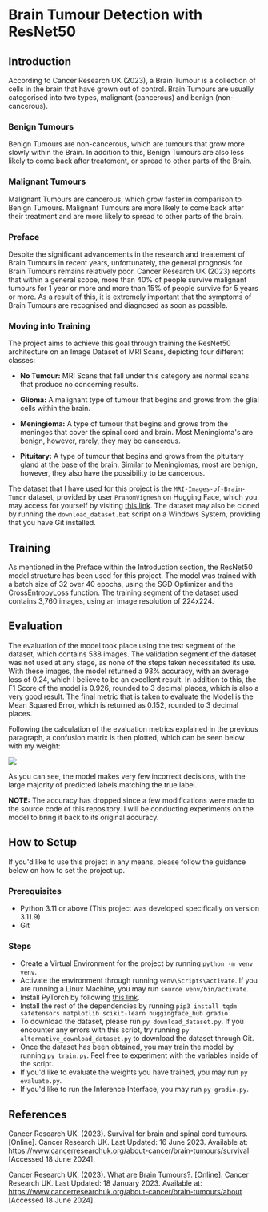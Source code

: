 # Brain Tumour Detection with ResNet50

## Introduction

According to Cancer Research UK (2023), a Brain Tumour is a collection of cells in the brain
that have grown out of control. Brain Tumours are usually categorised into two types,
malignant (cancerous) and benign (non-cancerous).

### Benign Tumours

Benign Tumours are non-cancerous, which are tumours that grow more slowly within the Brain.
In addition to this, Benign Tumours are also less likely to come back after treatement, or
spread to other parts of the Brain.

### Malignant Tumours

Malignant Tumours are cancerous, which grow faster in comparison to Benign Tumours.
Malignant Tumours are more likely to come back after their treatment and are more likely
to spread to other parts of the brain.

### Preface

Despite the significant advancements in the research and treatement of Brain Tumours in recent years, unfortunately, the general prognosis for Brain Tumours remains relatively
poor. Cancer Research UK (2023) reports that within a general scope, more than 40% of
people survive malignant tumours for 1 year or more and more than 15% of people survive
for 5 years or more. As a result of this, it is extremely important that the symptoms of
Brain Tumours are recognised and diagnosed as soon as possible.

### Moving into Training

The project aims to achieve this goal through training the ResNet50 architecture on an
Image Dataset of MRI Scans, depicting four different classes:

- **No Tumour:** MRI Scans that fall under this category are normal scans that produce
no concerning results.

- **Glioma:** A malignant type of tumour that begins and grows from the glial 
cells within the brain.

- **Meningioma:** A type of tumour that begins and grows from the meninges
that cover the spinal cord and brain. Most Meningioma's are benign, however,
rarely, they may be cancerous.

- **Pituitary:** A type of tumour that begins and grows from the pituitary
gland at the base of the brain. Similar to Meningiomas, most are benign,
however, they also have the possibility to be cancerous.

The dataset that I have used for this project is the
`MRI-Images-of-Brain-Tumor` dataset, provided by user `PranomVignesh` on
Hugging Face, which you may access for yourself by visiting
[this link](https://huggingface.co/datasets/PranomVignesh/MRI-Images-of-Brain-Tumor).
The dataset may also be cloned by running the `download_dataset.bat` script 
on a Windows System, providing that you have Git installed.

## Training

As mentioned in the Preface within the Introduction section, the ResNet50 model structure
has been used for this project. The model was trained with a batch size of 32 over 40
epochs, using the SGD Optimizer and the CrossEntropyLoss function. The training segment
of the dataset used contains 3,760 images, using an image resolution of 224x224.

## Evaluation

The evaluation of the model took place using the test segment of the dataset, which
contains 538 images. The validation segment of the dataset was not used at any stage, as
none of the steps taken necessitated its use. With these images, the model returned a 93%
accuracy, with an average loss of 0.24, which I believe to be an excellent result. In
addition to this, the F1 Score of the model is 0.926, rounded to 3 decimal places, which is
also a very good result. The final metric that is taken to evaluate the Model is the Mean
Squared Error, which is returned as 0.152, rounded to 3 decimal places.

Following the calculation of the evaluation metrics explained in the previous paragraph,
a confusion matrix is then plotted, which can be seen below with my weight:

<img src="https://i.ibb.co/yVvKMx5/confusion-matrix.png" />

As you can see, the model makes very few incorrect decisions, with the large majority of
predicted labels matching the true label.

**NOTE:** The accuracy has dropped since a few modifications were made to the source code
of this repository. I will be conducting experiments on the model to bring it back to its
original accuracy.

## How to Setup

If you'd like to use this project in any means, please follow the guidance below on how
to set the project up.

### Prerequisites

- Python 3.11 or above (This project was developed specifically on version 3.11.9)
- Git

### Steps

- Create a Virtual Environment for the project by running `python -m venv venv`.
- Activate the environment through running `venv\Scripts\activate`. If you are running a
Linux Machine, you may run `source venv/bin/activate`.
- Install PyTorch by following [this link](https://pytorch.org/get-started/locally/).
- Install the rest of the dependencies by running
`pip3 install tqdm safetensors matplotlib scikit-learn huggingface_hub gradio`
- To download the dataset, please run `py download_dataset.py`. If you encounter any
errors with this script, try running `py alternative_download_dataset.py` to download
the dataset through Git.
- Once the dataset has been obtained, you may train the model by running `py train.py`.
Feel free to experiment with the variables inside of the script.
- If you'd like to evaluate the weights you have trained, you may run
`py evaluate.py`.
- If you'd like to run the Inference Interface, you may run `py gradio.py`.

## References

Cancer Research UK. (2023). Survival for brain and spinal cord tumours. [Online]. Cancer Research UK. Last Updated: 16 June 2023. Available at: https://www.cancerresearchuk.org/about-cancer/brain-tumours/survival [Accessed 18 June 2024].

Cancer Research UK. (2023). What are Brain Tumours?. [Online]. Cancer Research UK. Last Updated: 18 January 2023. Available at: https://www.cancerresearchuk.org/about-cancer/brain-tumours/about [Accessed 18 June 2024].
